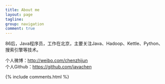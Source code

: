 ```yaml
---
title: About me
layout: page
tagline: 
group: navigation
comment: true
---
```


86后，Java程序员，工作在北京，主要关注Java、Hadoop、Kettle、Python、搜索引擎等技术。

个人微博：<http://weibo.com/chenzhijun>   
个人Github：<https://github.com/javachen>

{% include comments.html %}

